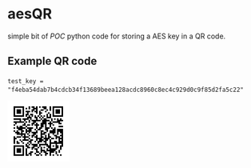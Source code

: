 aesQR
=====

simple bit of *POC* python code for storing a AES key in a QR code.

Example QR code
---------------
`test_key = "f4eba54dab7b4cdcb34f13689beea128acdc8960c8ec4c929d0c9f85d2fa5c22"`

![Example QR code image](code.png)